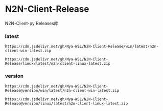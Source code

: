# N2N-Client-Release
N2N-Client-py Releases库

### latest

`https://cdn.jsdelivr.net/gh/Nya-WSL/N2N-Client-Release/win/latest/n2n-client-win-latest.zip`

`https://cdn.jsdelivr.net/gh/Nya-WSL/N2N-Client-Release/linux/latest/n2n-client-linux-latest.zip`

### version

`https://cdn.jsdelivr.net/gh/Nya-WSL/N2N-Client-Release@version/win/latest/n2n-client-win-latest.zip`

`https://cdn.jsdelivr.net/gh/Nya-WSL/N2N-Client-Release@version/linux/latest/n2n-client-linux-latest.zip`

